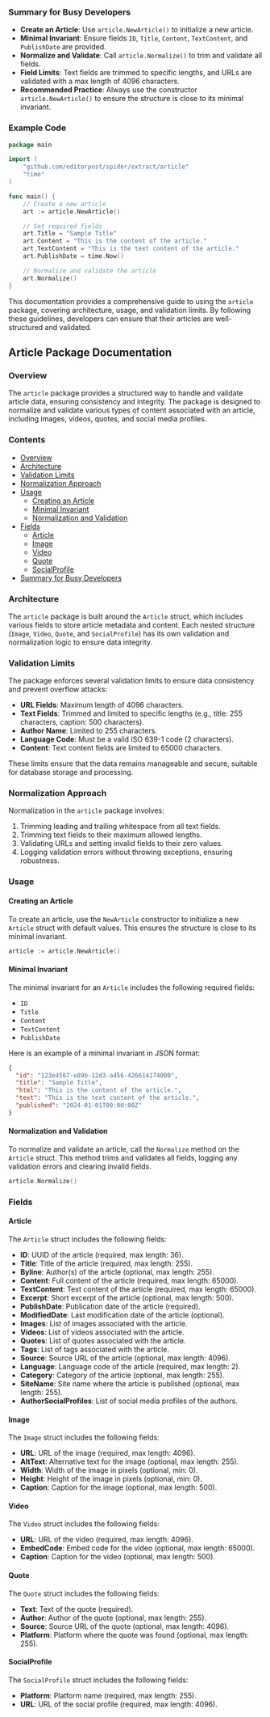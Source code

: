 
### Summary for Busy Developers

- **Create an Article**: Use `article.NewArticle()` to initialize a new article.
- **Minimal Invariant**: Ensure fields `ID`, `Title`, `Content`, `TextContent`, and `PublishDate` are provided.
- **Normalize and Validate**: Call `article.Normalize()` to trim and validate all fields.
- **Field Limits**: Text fields are trimmed to specific lengths, and URLs are validated with a max length of 4096 characters.
- **Recommended Practice**: Always use the constructor `article.NewArticle()` to ensure the structure is close to its minimal invariant.

### Example Code

```go
package main

import (
    "github.com/editorpost/spider/extract/article"
    "time"
)

func main() {
    // Create a new article
    art := article.NewArticle()

    // Set required fields
    art.Title = "Sample Title"
    art.Content = "This is the content of the article."
    art.TextContent = "This is the text content of the article."
    art.PublishDate = time.Now()

    // Normalize and validate the article
    art.Normalize()
}
```

This documentation provides a comprehensive guide to using the `article` package, covering architecture, usage, and validation limits. By following these guidelines, developers can ensure that their articles are well-structured and validated.
## Article Package Documentation

### Overview

The `article` package provides a structured way to handle and validate article data, ensuring consistency and integrity. The package is designed to normalize and validate various types of content associated with an article, including images, videos, quotes, and social media profiles.

### Contents

- [Overview](#overview)
- [Architecture](#architecture)
- [Validation Limits](#validation-limits)
- [Normalization Approach](#normalization-approach)
- [Usage](#usage)
    - [Creating an Article](#creating-an-article)
    - [Minimal Invariant](#minimal-invariant)
    - [Normalization and Validation](#normalization-and-validation)
- [Fields](#fields)
    - [Article](#article)
    - [Image](#image)
    - [Video](#video)
    - [Quote](#quote)
    - [SocialProfile](#socialprofile)
- [Summary for Busy Developers](#summary-for-busy-developers)

### Architecture

The `article` package is built around the `Article` struct, which includes various fields to store article metadata and content. Each nested structure (`Image`, `Video`, `Quote`, and `SocialProfile`) has its own validation and normalization logic to ensure data integrity.

### Validation Limits

The package enforces several validation limits to ensure data consistency and prevent overflow attacks:

- **URL Fields**: Maximum length of 4096 characters.
- **Text Fields**: Trimmed and limited to specific lengths (e.g., title: 255 characters, caption: 500 characters).
- **Author Name**: Limited to 255 characters.
- **Language Code**: Must be a valid ISO 639-1 code (2 characters).
- **Content**: Text content fields are limited to 65000 characters.

These limits ensure that the data remains manageable and secure, suitable for database storage and processing.

### Normalization Approach

Normalization in the `article` package involves:

1. Trimming leading and trailing whitespace from all text fields.
2. Trimming text fields to their maximum allowed lengths.
3. Validating URLs and setting invalid fields to their zero values.
4. Logging validation errors without throwing exceptions, ensuring robustness.

### Usage

#### Creating an Article

To create an article, use the `NewArticle` constructor to initialize a new `Article` struct with default values. This ensures the structure is close to its minimal invariant.

```go
article := article.NewArticle()
```

#### Minimal Invariant

The minimal invariant for an `Article` includes the following required fields:

- `ID`
- `Title`
- `Content`
- `TextContent`
- `PublishDate`

Here is an example of a minimal invariant in JSON format:

```json
{
  "id": "123e4567-e89b-12d3-a456-426614174000",
  "title": "Sample Title",
  "html": "This is the content of the article.",
  "text": "This is the text content of the article.",
  "published": "2024-01-01T00:00:00Z"
}
```

#### Normalization and Validation

To normalize and validate an article, call the `Normalize` method on the `Article` struct. This method trims and validates all fields, logging any validation errors and clearing invalid fields.

```go
article.Normalize()
```

### Fields

#### Article

The `Article` struct includes the following fields:

- **ID**: UUID of the article (required, max length: 36).
- **Title**: Title of the article (required, max length: 255).
- **Byline**: Author(s) of the article (optional, max length: 255).
- **Content**: Full content of the article (required, max length: 65000).
- **TextContent**: Text content of the article (required, max length: 65000).
- **Excerpt**: Short excerpt of the article (optional, max length: 500).
- **PublishDate**: Publication date of the article (required).
- **ModifiedDate**: Last modification date of the article (optional).
- **Images**: List of images associated with the article.
- **Videos**: List of videos associated with the article.
- **Quotes**: List of quotes associated with the article.
- **Tags**: List of tags associated with the article.
- **Source**: Source URL of the article (optional, max length: 4096).
- **Language**: Language code of the article (required, max length: 2).
- **Category**: Category of the article (optional, max length: 255).
- **SiteName**: Site name where the article is published (optional, max length: 255).
- **AuthorSocialProfiles**: List of social media profiles of the authors.

#### Image

The `Image` struct includes the following fields:

- **URL**: URL of the image (required, max length: 4096).
- **AltText**: Alternative text for the image (optional, max length: 255).
- **Width**: Width of the image in pixels (optional, min: 0).
- **Height**: Height of the image in pixels (optional, min: 0).
- **Caption**: Caption for the image (optional, max length: 500).

#### Video

The `Video` struct includes the following fields:

- **URL**: URL of the video (required, max length: 4096).
- **EmbedCode**: Embed code for the video (optional, max length: 65000).
- **Caption**: Caption for the video (optional, max length: 500).

#### Quote

The `Quote` struct includes the following fields:

- **Text**: Text of the quote (required).
- **Author**: Author of the quote (optional, max length: 255).
- **Source**: Source URL of the quote (optional, max length: 4096).
- **Platform**: Platform where the quote was found (optional, max length: 255).

#### SocialProfile

The `SocialProfile` struct includes the following fields:

- **Platform**: Platform name (required, max length: 255).
- **URL**: URL of the social profile (required, max length: 4096).
